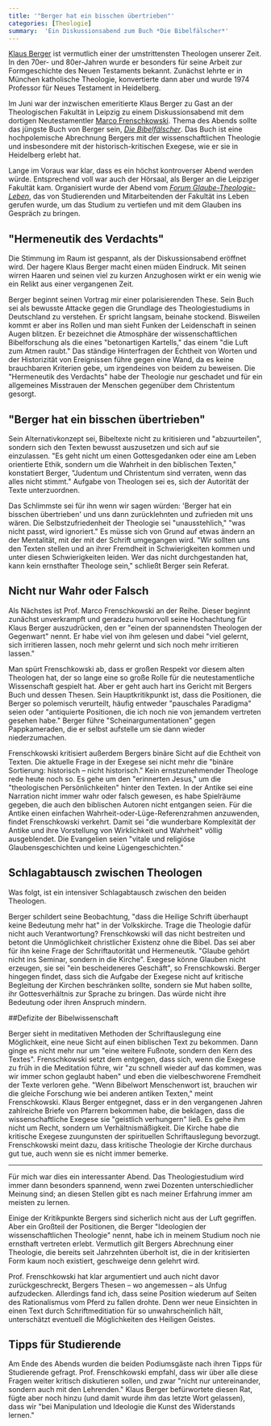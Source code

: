 ```yaml
---
title: '"Berger hat ein bisschen übertrieben"'
categories: [Theologie]
summary:  'Ein Diskussionsabend zum Buch *Die Bibelfälscher*'
---
```


[Klaus Berger](http://de.wikipedia.org/wiki/Klaus_Berger_(Theologe)) ist vermutlich einer der umstrittensten Theologen unserer Zeit. In den 70er- und 80er-Jahren wurde er besonders für seine Arbeit zur Formgeschichte des Neuen Testaments bekannt. Zunächst lehrte er in München katholische Theologie, konvertierte dann aber und wurde 1974 Professor für Neues Testament in Heidelberg.

Im Juni war der inzwischen emeritierte Klaus Berger zu Gast an der Theologischen Fakultät in Leipzig zu einem Diskussionsabend mit dem dortigen Neutestamentler [Marco Frenschkowski](http://de.wikipedia.org/wiki/Marco_Frenschkowski). Thema des Abends sollte das jüngste Buch von Berger sein, [*Die Bibelfälscher*](http://www.amazon.de/Die-Bibelf%C3%A4lscher-Wahrheit-betrogen-werden/dp/3629021859). Das Buch ist eine hochpolemische Abrechnung Bergers mit der wissenschaftlichen Theologie und insbesondere mit der historisch-kritischen Exegese, wie er sie in Heidelberg erlebt hat.

Lange im Voraus war klar, dass es ein höchst kontroverser Abend werden würde. Entsprechend voll war auch der Hörsaal, als Berger an die Leipziger Fakultät kam. Organisiert wurde der Abend vom *[Forum Glaube-Theologie-Leben](http://www.forum-gtl.de/)*, das von Studierenden und Mitarbeitenden der Fakultät ins Leben gerufen wurde, um das Studium zu vertiefen und mit dem Glauben ins Gespräch zu bringen.

## "Hermeneutik des Verdachts"

Die Stimmung im Raum ist gespannt, als der Diskussionsabend eröffnet wird. Der hagere Klaus Berger macht einen müden Eindruck. Mit seinen wirren Haaren und seinen viel zu kurzen Anzughosen wirkt er ein wenig wie ein Relikt aus einer vergangenen Zeit.

Berger beginnt seinen Vortrag mir einer polarisierenden These. Sein Buch sei als bewusste Attacke gegen die Grundlage des Theologiestudiums in Deutschland zu verstehen. Er spricht langsam, beinahe stockend. Bisweilen kommt er aber ins Rollen und man sieht Funken der Leidenschaft in seinen Augen blitzen. Er bezeichnet die Atmosphäre der wissenschaftlichen Bibelforschung als die eines "betonartigen Kartells," das einem "die Luft zum Atmen raubt." Das ständige Hinterfragen der Echtheit von Worten und der Historizität von Ereignissen führe gegen eine Wand, da es keine brauchbaren Kriterien gebe, um irgendeines von beidem zu beweisen. Die "Hermeneutik des Verdachts" habe der Theologie nur geschadet und für ein allgemeines Misstrauen der Menschen gegenüber dem Christentum gesorgt.

## "Berger hat ein bisschen übertrieben"

Sein Alternativkonzept sei, Bibeltexte nicht zu kritisieren und "abzuurteilen", sondern sich den Texten bewusst auszusetzen und sich auf sie einzulassen. "Es geht nicht um einen Gottesgedanken oder eine am Leben orientierte Ethik, sondern um die Wahrheit in den biblischen Texten," konstatiert Berger, "Judentum und Christentum sind verraten, wenn das alles nicht stimmt." Aufgabe von Theologen sei es, sich der Autorität der Texte unterzuordnen.

Das Schlimmste sei für ihn wenn wir sagen würden: 'Berger hat ein bisschen übertrieben' und uns dann zurücklehnten und zufrieden mit uns wären. Die Selbstzufriedenheit der Theologie sei "unausstehlich," "was nicht passt, wird ignoriert." Es müsse sich von Grund auf etwas ändern an der Mentalität, mit der mit der Schrift umgegangen wird. "Wir sollten uns den Texten stellen und an ihrer Fremdheit in Schwierigkeiten kommen und unter diesen Schwierigkeiten leiden. Wer das nicht durchgestanden hat, kann kein ernsthafter Theologe sein," schließt Berger sein Referat.

## Nicht nur Wahr oder Falsch

Als Nächstes ist Prof. Marco Frenschkowski an der Reihe. Dieser beginnt zunächst unverkrampft und geradezu humorvoll seine Hochachtung für Klaus Berger auszudrücken, den er "einen der spannendsten Theologen der Gegenwart" nennt. Er habe viel von ihm gelesen und dabei "viel gelernt, sich irritieren lassen, noch mehr gelernt und sich noch mehr irritieren lassen."

Man spürt Frenschkowski ab, dass er großen Respekt vor diesem alten Theologen hat, der so lange eine so große Rolle für die neutestamentliche Wissenschaft gespielt hat. Aber er geht auch hart ins Gericht mit Bergers Buch und dessen Thesen. Sein Hauptkritikpunkt ist, dass die Positionen, die Berger so polemisch verurteilt, häufig entweder "pauschales Paradigma" seien oder "antiquierte Positionen, die ich noch nie von jemandem vertreten gesehen habe." Berger führe "Scheinargumentationen" gegen Pappkameraden, die er selbst aufstelle um sie dann wieder niederzumachen.

Frenschkowski kritisiert außerdem Bergers binäre Sicht auf die Echtheit von Texten. Die aktuelle Frage in der Exegese sei nicht mehr die "binäre Sortierung: historisch – nicht historisch." Kein ernstzunehmender Theologe rede heute noch so. Es gehe um den "erinnerten Jesus," um die "theologischen Persönlichkeiten" hinter den Texten. In der Antike sei eine Narration nicht immer wahr oder falsch gewesen, es habe Spielräume gegeben, die auch den biblischen Autoren nicht entgangen seien. Für die Antike einen einfachen Wahrheit-oder-Lüge-Referenzrahmen anzuwenden, findet Frenschkowski verkehrt. Damit sei "die wunderbare Komplexität der Antike und ihre Vorstellung von Wirklichkeit und Wahrheit" völlig ausgeblendet. Die Evangelien seien "vitale und religiöse Glaubensgeschichten und keine Lügengeschichten."

## Schlagabtausch zwischen Theologen

Was folgt, ist ein intensiver Schlagabtausch zwischen den beiden Theologen.

Berger schildert seine Beobachtung, "dass die Heilige Schrift überhaupt keine Bedeutung mehr hat" in der Volkskirche. Trage die Theologie dafür nicht auch Verantwortung? Frenschkowski will das nicht bestreiten und betont die Unmöglichkeit christlicher Existenz ohne die Bibel. Das sei aber für ihn keine Frage der Schriftautorität und Hermeneutik. "Glaube gehört nicht ins Seminar, sondern in die Kirche". Exegese könne Glauben nicht erzeugen, sie sei "ein bescheideneres Geschäft", so Frenschkowski. Berger hingegen findet, dass sich die Aufgabe der Exegese nicht auf kritische Begleitung der Kirchen beschränken sollte, sondern sie Mut haben sollte, ihr Gottesverhältnis zur Sprache zu bringen. Das würde nicht ihre Bedeutung oder ihren Anspruch mindern.

##Defizite der Bibelwissenschaft

Berger sieht in meditativen Methoden der Schriftauslegung eine Möglichkeit, eine neue Sicht auf einen biblischen Text zu bekommen. Dann ginge es nicht mehr nur um "eine weitere Fußnote, sondern den Kern des Textes". Frenschkowski setzt dem entgegen, dass sich, wenn die Exegese zu früh in die Meditation führe, wir "zu schnell wieder auf das kommen, was wir immer schon geglaubt haben" und eben die vielbeschworene Fremdheit der Texte verloren gehe. "Wenn Bibelwort Menschenwort ist, brauchen wir die gleiche Forschung wie bei anderen antiken Texten," meint Frenschkowski. Klaus Berger entgegnet, dass er in den vergangenen Jahren zahlreiche Briefe von Pfarrern bekommen habe, die beklagen, dass die wissenschaftliche Exegese sie "geistlich verhungern" ließ. Es gehe ihm nicht um Recht, sondern um Verhältnismäßigkeit. Die Kirche habe die kritische Exegese zuungunsten der spirituellen Schriftauslegung bevorzugt. Frenschkowski meint dazu, dass kritische Theologie der Kirche durchaus gut tue, auch wenn sie es nicht immer bemerke.

-----

Für mich war dies ein interessanter Abend. Das Theologiestudium wird immer dann besonders spannend, wenn zwei Dozenten unterschiedlicher Meinung sind; an diesen Stellen gibt es nach meiner Erfahrung immer am meisten zu lernen.

Einige der Kritikpunkte Bergers sind sicherlich nicht aus der Luft gegriffen. Aber ein Großteil der Positionen, die Berger "Ideologien der wissenschaftlichen Theologie" nennt, habe ich in meinem Studium noch nie ernsthaft vertreten erlebt. Vermutlich gilt Bergers Abrechnung einer Theologie, die bereits seit Jahrzehnten überholt ist, die in der kritisierten Form kaum noch existiert, geschweige denn gelehrt wird.

Prof. Frenschkowski hat klar argumentiert und auch nicht davor zurückgeschreckt, Bergers Thesen – wo angemessen – als Unfug aufzudecken. Allerdings fand ich, dass seine Position wiederum auf Seiten des Rationalismus vom Pferd zu fallen drohte. Denn wer neue Einsichten in einen Text durch Schriftmeditiation für so unwahrscheinlich hält, unterschätzt eventuell die Möglichkeiten des Heiligen Geistes.

## Tipps für Studierende

Am Ende des Abends wurden die beiden Podiumsgäste nach ihren Tipps für Studierende gefragt. Prof. Frenschkowski empfahl, dass wir über alle diese Fragen weiter kritisch diskutieren sollen, und zwar "nicht nur untereinander, sondern auch mit den Lehrenden." Klaus Berger befürwortete diesen Rat, fügte aber noch hinzu (und damit wurde ihm das letzte Wort gelassen), dass wir "bei Manipulation und Ideologie die Kunst des Widerstands lernen."